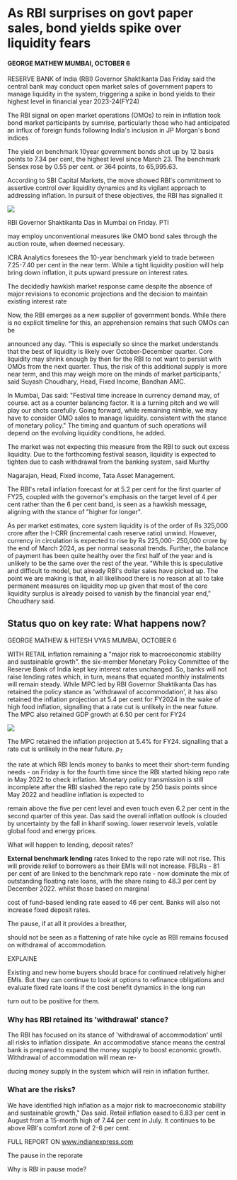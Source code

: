 # As RBI surprises on govt paper sales, bond yields spike over liquidity fears

#### GEORGE MATHEW MUMBAI, OCTOBER 6

RESERVE BANK of India (RBI) Governor Shaktikanta Das Friday said the central bank may conduct open market sales of government papers to manage liquidity in the system, triggering a spike in bond yields to their highest level in financial year 2023-24(FY24)

The RBI signal on open market operations (OMOs) to rein in inflation took bond market participants by sumrise, particularly those who had anticipated an influx of foreign funds following India's inclusion in JP Morgan's bond indices

The yield on benchmark 10year government bonds shot up by 12 basis points to 7.34 per cent, the highest level since March 23. The benchmark Sensex rose by 0.55 per cent. or 364 points, to 65,995.63.

According to SBI Capital Markets, the move showed RBI's commitment to assertive control over liquidity dynamics and its vigilant approach to addressing inflation. In pursuit of these objectives, the RBI has signalled it

![](_page_0_Picture_6.jpeg)

RBI Governor Shaktikanta Das in Mumbai on Friday. PTI

may employ unconventional measures like OMO bond sales through the auction route, when deemed necessary.

ICRA Analytics foresees the 10-year benchmark yield to trade between 7.25-7.40 per cent in the near term. While a tight liquidity position will help bring down inflation, it puts upward pressure on interest rates.

The decidedly hawkish market response came despite the absence of major revisions to economic projections and the decision to maintain existing interest rate

Now, the RBI emerges as a new supplier of government bonds. While there is no explicit timeline for this, an apprehension remains that such OMOs can be

announced any day. "This is especially so since the market understands that the best of liquidity is likely over October-December quarter. Core liquidity may shrink enough by then for the RBI to not want to persist with OMOs from the next quarter. Thus, the risk of this additional supply is more near term, and this may weigh more on the minds of market participants,' said Suyash Choudhary, Head, Fixed Income, Bandhan AMC.

In Mumbai, Das said: "Festival time increase in currency demand may, of course. act as a counter balancing factor. It is a turning pitch and we will play our shots carefully. Going forward, while remaining nimble, we may have to consider OMO sales to manage liquidity. consistent with the stance of monetary policy." The timing and quantum of such operations will depend on the evolving liquidity conditions, he added.

The market was not expecting this measure from the RBI to suck out excess liquidity. Due to the forthcoming festival season, liquidity is expected to tighten due to cash withdrawal from the banking system, said Murthy

Nagarajan, Head, Fixed income, Tata Asset Management.

The RBI's retail inflation forecast for at 5.2 per cent for the first quarter of FY25, coupled with the governor's emphasis on the target level of 4 per cent rather than the 6 per cent band, is seen as a hawkish message, aligning with the stance of "higher for longer".

As per market estimates, core system liquidity is of the order of Rs 325,000 crore after the I-CRR (incremental cash reserve ratio) unwind. However, currency in circulation is expected to rise by Rs 225,000- 250,000 crore by the end of March 2024, as per normal seasonal trends. Further, the balance of payment has been quite healthy over the first half of the year and is unlikely to be the same over the rest of the year. "While this is speculative and difficult to model, but already RBI's dollar sales have picked up. The point we are making is that, in all likelihood there is no reason at all to take permanent measures on liquidity mop up given that most of the core liquidity surplus is already poised to vanish by the financial year end," Choudhary said.

## Status quo on key rate: What happens now?

GEORGE MATHEW & HITESH VYAS MUMBAI, OCTOBER 6

WITH RETAIL inflation remaining a "major risk to macroeconomic stability and sustainable growth". the six-member Monetary Policy Committee of the Reserve Bank of India kept key interest rates unchanged. So, banks will not raise lending rates which, in turn, means that equated monthly instalments will remain steady. While MPC led by RBI Governor Shaktikanta Das has retained the policy stance as 'withdrawal of accommodation', it has also retained the inflation projection at 5.4 per cent for FY2024 in the wake of high food inflation, signalling that a rate cut is unlikely in the near future. The MPC also retained GDP growth at 6.50 per cent for FY24

![](_page_0_Picture_21.jpeg)

The MPC retained the inflation projection at 5.4% for FY24. signalling that a rate cut is unlikely in the near future.  $p_{T}$ 

the rate at which RBI lends money to banks to meet their short-term funding needs - on Friday is for the fourth time since the RBI started hiking repo rate in May 2022 to check inflation. Monetary policy transmission is still incomplete after the RBI slashed the repo rate by 250 basis points since May 2022 and headline inflation is expected to

remain above the five per cent level and even touch even 6.2 per cent in the second quarter of this year. Das said the overall inflation outlook is clouded by uncertainty by the fall in kharif sowing. lower reservoir levels, volatile global food and energy prices.

What will happen to lending, deposit rates?

**External benchmark lending** rates linked to the repo rate will not rise. This will provide relief to borrowers as their EMIs will not increase. FBLRs - 81 per cent of are linked to the benchmark repo rate - now dominate the mix of outstanding floating rate loans, with the share rising to 48.3 per cent by December 2022. whilst those based on marginal

cost of fund-based lending rate eased to 46 per cent. Banks will also not increase fixed deposit rates.

The pause, if at all it provides a breather,

should not be seen as a flattening of rate hike cycle as RBI remains focused on withdrawal of accommodation.

EXPLAINE

Existing and new home buyers should brace for continued relatively higher EMIs. But they can continue to look at options to refinance obligations and evaluate fixed rate loans if the cost benefit dynamics in the long run

turn out to be positive for them.

### Why has RBI retained its 'withdrawal' stance?

The RBI has focused on its stance of 'withdrawal of accommodation' until all risks to inflation dissipate. An accommodative stance means the central bank is prepared to expand the money supply to boost economic growth. Withdrawal of accommodation will mean re-

ducing money supply in the system which will rein in inflation further.

### What are the risks?

We have identified high inflation as a major risk to macroeconomic stability and sustainable growth," Das said. Retail inflation eased to 6.83 per cent in August from a 15-month high of 7.44 per cent in July. It continues to be above RBI's comfort zone of 2-6 per cent.

FULL REPORT ON www.indianexpress.com

The pause in the reporate

Why is RBI in pause mode?
